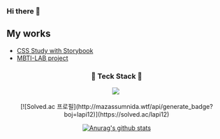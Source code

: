 ### Hi there 👋

## My works
* [CSS Study with Storybook](https://github.com/SuhyeonP/CSS-Std-Storybook)
* [MBTI-LAB project](https://github.com/sendOwlOrganization/SendOwl-Web)
<!--
**LeeSuHa98/LeeSuHa98** is a ✨ _special_ ✨ repository because its `README.md` (this file) appears on your GitHub profile.

Here are some ideas to get you started:

- 🔭 I’m currently working on ...
- 🌱 I’m currently learning ...
- 👯 I’m looking to collaborate on ...
- 🤔 I’m looking for help with ...
- 💬 Ask me about ...
- 📫 How to reach me: ...
- 😄 Pronouns: ...
- ⚡ Fun fact: ...
-->

<h3 align="center"> 🔧 Teck Stack 🔧 </h3>
<p align="center">
  <img src="https://img.shields.io/badge/HTML-6495ED?style=flat-square&logo=E34F26&logoColor=white"/></a>&nbsp 
</p>
  
<div align="center">
  [![Solved.ac
  프로필](http://mazassumnida.wtf/api/generate_badge?boj=lapi12)](https://solved.ac/lapi12)

  [![Anurag's github stats](https://github-readme-stats.vercel.app/api?username=LeeSuHa98&show_icons=true&bg_color=30,e8cbc0,636fa4&title_color=fff&text_color=fff&icon_color=636fa4)](https://github.com/anuraghazra/github-readme-stats)
</div>
